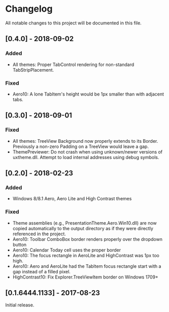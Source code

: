 # Changelog
All notable changes to this project will be documented in this file.

## [0.4.0] - 2018-09-02
### Added
- All themes: Proper TabControl rendering for non-standard TabStripPlacement.

### Fixed
- Aero10: A lone TabItem's height would be 1px smaller than with adjacent tabs.

## [0.3.0] - 2018-09-01
### Fixed
- All themes: TreeView Background now properly extends to its Border. Previously
  a non-zero Padding on a TreeView would leave a gap.
- ThemePreviewer: Do not crash when using unknown/newer versions of uxtheme.dll.
  Attempt to load internal addresses using debug symbols.

## [0.2.0] - 2018-02-23
### Added
- Windows 8/8.1 Aero, Aero Lite and High Contrast themes

### Fixed
- Theme assemblies (e.g., PresentationTheme.Aero.Win10.dll) are now copied
  automatically to the output directory as if they were directly referenced in
  the project.
- Aero10: Toolbar ComboBox border renders properly over the dropdown button
- Aero10: Calendar Today cell uses the proper border
- Aero10: The focus rectangle in AeroLite and HighContrast was 1px too high.
- Aero10: Aero and AeroLite had the TabItem focus rectangle start with a gap
          instead of a filled pixel.
- HighContrast10: Fix Explorer.TreeViewItem border on Windows 1709+

## [0.1.6444.1133] - 2017-08-23

Initial release.
